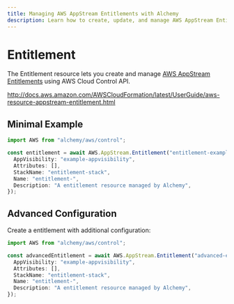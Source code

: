 ```yaml
---
title: Managing AWS AppStream Entitlements with Alchemy
description: Learn how to create, update, and manage AWS AppStream Entitlements using Alchemy Cloud Control.
---
```


# Entitlement

The Entitlement resource lets you create and manage [AWS AppStream Entitlements](https://docs.aws.amazon.com/appstream/latest/userguide/) using AWS Cloud Control API.

http://docs.aws.amazon.com/AWSCloudFormation/latest/UserGuide/aws-resource-appstream-entitlement.html

## Minimal Example

```ts
import AWS from "alchemy/aws/control";

const entitlement = await AWS.AppStream.Entitlement("entitlement-example", {
  AppVisibility: "example-appvisibility",
  Attributes: [],
  StackName: "entitlement-stack",
  Name: "entitlement-",
  Description: "A entitlement resource managed by Alchemy",
});
```

## Advanced Configuration

Create a entitlement with additional configuration:

```ts
import AWS from "alchemy/aws/control";

const advancedEntitlement = await AWS.AppStream.Entitlement("advanced-entitlement", {
  AppVisibility: "example-appvisibility",
  Attributes: [],
  StackName: "entitlement-stack",
  Name: "entitlement-",
  Description: "A entitlement resource managed by Alchemy",
});
```

